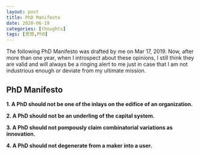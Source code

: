 ```yaml
---
layout: post
title: PhD Manifesto
date: 2020-06-19
categories: [thoughts]
tags: [思想,PhD]
---
```


The following PhD Manifesto was drafted by me on Mar 17, 2019. Now, after more than one year, when I introspect about these opinions, I still think they are valid and will always be a ringing alert to me just in case that I am not industrious enough or deviate from my ultimate mission.

## PhD Manifesto

**1. A PhD should not be one of the inlays on the edifice of an organization.** 

**2. A PhD should not be an underling of the capital system.** 

**3. A PhD should not pompously claim combinatorial variations as innovation.** 

**4. A PhD should not degenerate from a maker into a user.**
